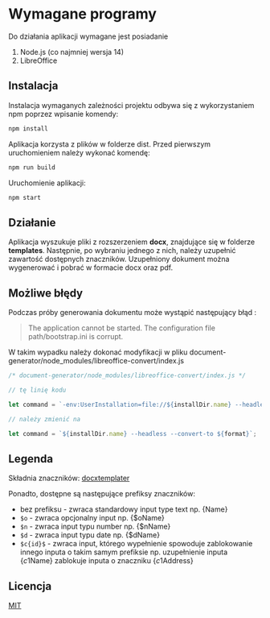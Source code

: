 # Wymagane programy

Do działania aplikacji wymagane jest posiadanie

1. Node.js (co najmniej wersja 14)
2. LibreOffice

## Instalacja

Instalacja wymaganych zależności projektu odbywa się z wykorzystaniem npm poprzez wpisanie komendy:

```bash
npm install
```

Aplikacja korzysta z plików w folderze dist. Przed pierwszym uruchomieniem należy wykonać komendę:

```bash
npm run build
```

Uruchomienie aplikacji:

```bash
npm start
```

## Działanie

Aplikacja wyszukuje pliki z rozszerzeniem **docx**, znajdujące się w folderze **templates**. Następnie, po wybraniu jednego z nich, należy uzupełnić zawartość dostępnych znaczników. Uzupełniony dokument można wygenerować i pobrać w formacie docx oraz pdf.

## Możliwe błędy

Podczas próby generowania dokumentu może wystąpić następujący błąd :

> The application cannot be started.
> The configuration file path/bootstrap.ini is corrupt.

W takim wypadku należy dokonać modyfikacji w pliku document-generator/node_modules/libreoffice-convert/index.js

```javascript
/* document-generator/node_modules/libreoffice-convert/index.js */

// tę linię kodu

let command = `-env:UserInstallation=file://${installDir.name} --headless --convert-to ${format}`;

// należy zmienić na

let command = `${installDir.name} --headless --convert-to ${format}`;
```

## Legenda

Składnia znaczników: [docxtemplater](https://docxtemplater.com/docs/tag-types/)

Ponadto, dostępne są następujące prefiksy znaczników:

- bez prefiksu - zwraca standardowy input type text np. {Name}
- `$o` - zwraca opcjonalny input np. {$oName}
- `$n` - zwraca input typu number np. {$nName}
- `$d` - zwraca input typu date np. {$dName}
- `$c{id}$` - zwraca input, którego wypełnienie spowoduje zablokowanie innego inputa o takim samym prefiksie np. uzupełnienie inputa {$c1$Name} zablokuje inputa o znaczniku {$c1$Address}

## Licencja

[MIT](https://choosealicense.com/licenses/mit/)
